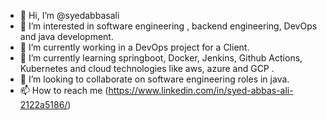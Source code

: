- 👋 Hi, I’m @syedabbasali
- 👀 I’m interested in software engineering , backend engineering, DevOps and java development.
- 🌱 I’m currently working in a DevOps project for a Client.
- 🌱 I’m currently learning springboot, Docker, Jenkins, Github Actions, Kubernetes and cloud technologies like aws, azure and GCP .
- 💞️ I’m looking to collaborate on software engineering roles in java.
- 📫 How to reach me (https://www.linkedin.com/in/syed-abbas-ali-2122a5186/)

<!---
syedabbasali/syedabbasali is a ✨ special ✨ repository because its `README.md` (this file) appears on your GitHub profile.
You can click the Preview link to take a look at your changes.
--->
